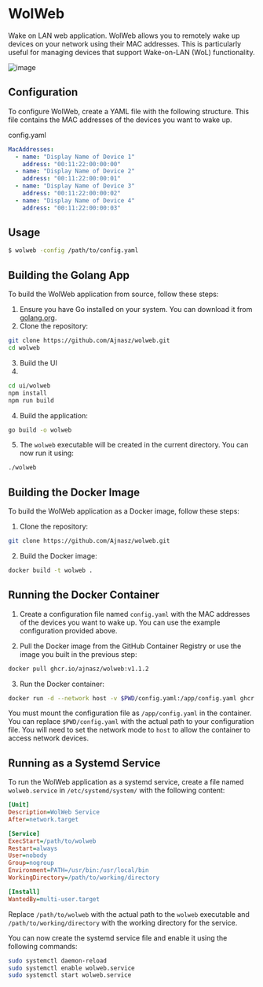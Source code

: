 # WolWeb

Wake on LAN web application. WolWeb allows you to remotely wake up devices on your network using their MAC addresses. This is particularly useful for managing devices that support Wake-on-LAN (WoL) functionality.

![image](https://github.com/user-attachments/assets/277d750e-89e2-4f22-a2cc-59f9986ab206)


## Configuration

To configure WolWeb, create a YAML file with the following structure. This file contains the MAC addresses of the devices you want to wake up.


config.yaml

```yaml
MacAddresses:
  - name: "Display Name of Device 1"
    address: "00:11:22:00:00:00"
  - name: "Display Name of Device 2"
    address: "00:11:22:00:00:01"
  - name: "Display Name of Device 3"
    address: "00:11:22:00:00:02"
  - name: "Display Name of Device 4"
    address: "00:11:22:00:00:03"
```

## Usage

```bash
$ wolweb -config /path/to/config.yaml
```

## Building the Golang App

To build the WolWeb application from source, follow these steps:

1. Ensure you have Go installed on your system. You can download it from [golang.org](https://golang.org/dl/).
2. Clone the repository:

```bash
git clone https://github.com/Ajnasz/wolweb.git
cd wolweb
```

3. Build the UI
4. 
```bash
cd ui/wolweb
npm install
npm run build
```

4. Build the application:

```bash
go build -o wolweb
```

5. The `wolweb` executable will be created in the current directory. You can now run it using:

```bash
./wolweb
```

## Building the Docker Image

To build the WolWeb application as a Docker image, follow these steps:

1. Clone the repository:

```bash
git clone https://github.com/Ajnasz/wolweb.git
```

2. Build the Docker image:

```bash
docker build -t wolweb .
```

## Running the Docker Container

1. Create a configuration file named `config.yaml` with the MAC addresses of the devices you want to wake up. You can use the example configuration provided above.

2. Pull the Docker image from the GitHub Container Registry or use the image you built in the previous step:

```bash
docker pull ghcr.io/ajnasz/wolweb:v1.1.2
```

3. Run the Docker container:

```bash
docker run -d --network host -v $PWD/config.yaml:/app/config.yaml ghcr.io/ajnasz/wolweb:v1.1.2
```

You must mount the configuration file as `/app/config.yaml` in the container. You can replace `$PWD/config.yaml` with the actual path to your configuration file.
You will need to set the network mode to `host` to allow the container to access network devices.

## Running as a Systemd Service

To run the WolWeb application as a systemd service, create a file named `wolweb.service` in `/etc/systemd/system/` with the following content:

```ini
[Unit]
Description=WolWeb Service
After=network.target

[Service]
ExecStart=/path/to/wolweb
Restart=always
User=nobody
Group=nogroup
Environment=PATH=/usr/bin:/usr/local/bin
WorkingDirectory=/path/to/working/directory

[Install]
WantedBy=multi-user.target
```

Replace `/path/to/wolweb` with the actual path to the `wolweb` executable and `/path/to/working/directory` with the working directory for the service.

You can now create the systemd service file and enable it using the following commands:

```bash
sudo systemctl daemon-reload
sudo systemctl enable wolweb.service
sudo systemctl start wolweb.service
```
